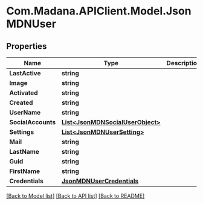 
# Com.Madana.APIClient.Model.JsonMDNUser

## Properties

Name | Type | Description | Notes
------------ | ------------- | ------------- | -------------
**LastActive** | **string** |  | [optional] 
**Image** | **string** |  | [optional] 
**Activated** | **string** |  | [optional] 
**Created** | **string** |  | [optional] 
**UserName** | **string** |  | [optional] 
**SocialAccounts** | [**List&lt;JsonMDNSocialUserObject&gt;**](JsonMDNSocialUserObject.md) |  | [optional] 
**Settings** | [**List&lt;JsonMDNUserSetting&gt;**](JsonMDNUserSetting.md) |  | [optional] 
**Mail** | **string** |  | [optional] 
**LastName** | **string** |  | [optional] 
**Guid** | **string** |  | [optional] 
**FirstName** | **string** |  | [optional] 
**Credentials** | [**JsonMDNUserCredentials**](JsonMDNUserCredentials.md) |  | [optional] 

[[Back to Model list]](../README.md#documentation-for-models)
[[Back to API list]](../README.md#documentation-for-api-endpoints)
[[Back to README]](../README.md)

